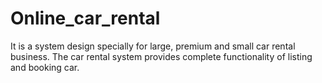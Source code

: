 # Online_car_rental
  It is a system design specially for large, premium and small car rental business. The car rental system provides complete functionality of listing and booking car.    
